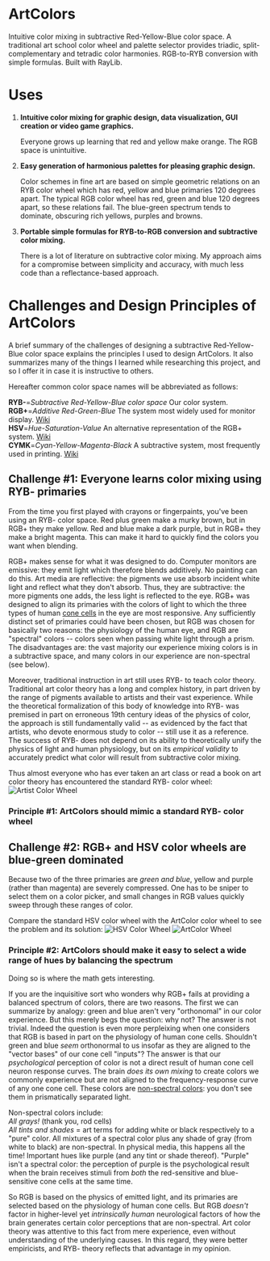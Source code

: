 # ArtColors
Intuitive color mixing in subtractive Red-Yellow-Blue color space.  A traditional art school color wheel and palette selector provides triadic, split-complementary and tetradic color harmonies.  RGB-to-RYB conversion with simple formulas.  Built with RayLib.

# Uses
1. **Intuitive color mixing for graphic design, data visualization, GUI creation or video game graphics.**

   Everyone grows up learning that red and yellow make orange.  The RGB space is unintuitive.
   
2. **Easy generation of harmonious palettes for pleasing graphic design.**

   Color schemes in fine art are based on simple geometric relations on an RYB color wheel which has red, yellow and blue primaries 120 degrees apart.  The typical RGB color wheel has red, green and blue 120 degrees apart, so these relations fail.  The blue-green spectrum tends to dominate, obscuring rich yellows, purples and browns.
   
3. **Portable simple formulas for RYB-to-RGB conversion and subtractive color mixing.**

   There is a lot of literature on subtractive color mixing.  My approach aims for a compromise between simplicity and accuracy, with much less code than a reflectance-based approach.
   
# Challenges and Design Principles of ArtColors
A brief summary of the challenges of designing a subtractive Red-Yellow-Blue color space explains the principles I used to design ArtColors.  It also summarizes many of the things I learned while researching this project, and so I offer it in case it is instructive to others.

Hereafter common color space names will be abbreviated as follows:

**RYB-**=*Subtractive Red-Yellow-Blue color space*  Our color system.  
**RGB+**=*Additive Red-Green-Blue*  The system most widely used for monitor display. [Wiki](https://en.wikipedia.org/wiki/RGB_color_model)  
**HSV**=*Hue-Saturation-Value*  An alternative representation of the RGB+ system.  [Wiki](https://en.wikipedia.org/wiki/HSL_and_HSV)  
**CYMK**=*Cyan-Yellow-Magenta-Black*  A subtractive system, most frequently used in printing.  [Wiki](https://en.wikipedia.org/wiki/CMYK_color_model)  

## Challenge #1: Everyone learns color mixing using RYB- primaries
From the time you first played with crayons or fingerpaints, you've been using an RYB- color space.  Red plus green make a murky brown, but in RGB+ they make yellow.  Red and blue make a dark purple, but in RGB+ they make a bright magenta.  This can make it hard to quickly find the colors you want when blending.

RGB+ makes sense for what it was designed to do.  Computer monitors are emissive: they emit light which therefore blends additively.  No painting can do this.  Art media are reflective: the pigments we use absorb incident white light and reflect what they don't absorb.  Thus, they are subtractive: the more pigments one adds, the less light is reflected to the eye.  RGB+ was designed to align its primaries with the colors of light to which the three types of human [cone cells](https://en.wikipedia.org/wiki/Cone_cell) in the eye are most responsive.  Any sufficiently distinct set of primaries could have been chosen, but RGB was chosen for basically two reasons: the physiology of the human eye, and RGB are "spectral" colors -- colors seen when passing white light through a prism.  The disadvantages are: the vast majority our experience mixing colors is in a subtractive space, and many colors in our experience are non-spectral (see below).

Moreover, traditional instruction in art still uses RYB- to teach color theory.  Traditional art color theory has a long and complex history, in part driven by the range of pigments available to artists and their vast experience.  While the theoretical formalization of this body of knowledge into RYB- was premised in part on erroneous 19th century ideas of the physics of color, the approach is still fundamentally valid -- as evidenced by the fact that artists, who devote enormous study to color -- still use it as a reference.  The success of RYB- does not depend on its ability to theoretically unify the physics of light and human physiology, but on its *empirical validity* to accurately predict what color will result from subtractive color mixing.

Thus almost everyone who has ever taken an art class or read a book on art color theory has encountered the standard RYB- color wheel:  
![Artist Color Wheel](images/ArtColorWheel.jpg)

### Principle #1: ArtColors should mimic a standard RYB- color wheel

## Challenge #2: RGB+ and HSV color wheels are blue-green dominated
Because two of the three primaries are *green and blue*, yellow and purple (rather than magenta) are severely compressed.  One has to be sniper to select them on a color picker, and small changes in RGB values quickly sweep through these ranges of color.

Compare the standard HSV color wheel with the ArtColor color wheel to see the problem and its solution:
![HSV Color Wheel](images/HSV-wheel.png) ![ArtColor Wheel](images/ArtColor-ColorWheel.png)

### Principle #2: ArtColors should make it easy to select a wide range of hues by balancing the spectrum
Doing so is where the math gets interesting.  

If you are the inquisitive sort who wonders why RGB+ fails at providing a balanced spectrum of colors, there are two reasons.  The first we can summarize by analogy: green and blue aren't very "orthonomal" in our color experience.  But this merely begs the question: why not?  The answer is not trivial.  Indeed the question is even more perpleixing when one considers that RGB is based in part on the physiology of human cone cells.  Shouldn't green and blue *seem* orthonormal to us insofar as they are aligned to the "vector bases" of our cone cell "inputs"?  The answer is that our *psychological* perception of color is not a direct result of human cone cell neuron response curves.  The brain *does its own mixing* to create colors we commonly experience but are not aligned to the frequency-response curve of any one cone cell.  These colors are [non-spectral colors](https://en.wikipedia.org/wiki/Spectral_color#Non-spectral_colors): you don't see them in prismatically separated light.

Non-spectral colors include:  
*All grays!* (thank you, rod cells)  
*All tints and shades* = art terms for adding white or black respectively to a "pure" color.  All mixtures of a spectral color plus any shade of gray (from white to black) are non-spectral.  In physical media, this happens all the time!
Important hues like purple (and any tint or shade thereof).  "Purple" isn't a spectral color: the perception of purple is the psychological result when the brain receives stimuli from *both* the red-sensitive and blue-sensitive cone cells at the same time.

So RGB is based on the physics of emitted light, and its primaries are selected based on the physiology of human cone cells.  But RGB *doesn't* factor in higher-level yet *intrinsically human* neurological factors of how the brain generates certain color perceptions that are non-spectral.  Art color theory was attentive to this fact from mere experience, even without understanding of the underlying causes.  In this regard, they were better empiricists, and RYB- theory reflects that advantage in my opinion.


